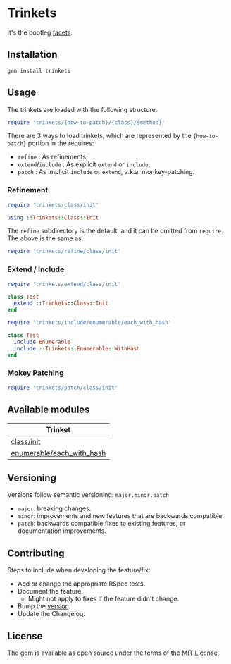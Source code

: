 # Trinkets

It's the bootleg [facets](https://github.com/rubyworks/facets?tab=readme-ov-file#ruby-facets).

## Installation

```
gem install trinkets
```

## Usage

The trinkets are loaded with the following structure:
```ruby
require 'trinkets/{how-to-patch}/{class}/{method}'
```

There are 3 ways to load trinkets, which are represented by the `{how-to-patch}` portion in the requires:
* `refine` : As refinements;
* `extend`/`include` : As explicit `extend` or `include`;
* `patch` : As implicit `include` or `extend`, a.k.a. monkey-patching.

### Refinement

```ruby
require 'trinkets/class/init'

using ::Trinkets::Class::Init
```

The `refine` subdirectory is the default, and it can be omitted from `require`. The above is the same as:

```ruby
require 'trinkets/refine/class/init'
```

### Extend / Include

```ruby
require 'trinkets/extend/class/init'

class Test
  extend ::Trinkets::Class::Init
end
```

```ruby
require 'trinkets/include/enumerable/each_with_hash'

class Test
  include Enumerable
  include ::Trinkets::Enumerable::WithHash
end
```

### Mokey Patching

```ruby
require 'trinkets/patch/class/init'
```

## Available modules

|Trinket|
|---|
|[class/init](doc/class/init.md)|
|[enumerable/each_with_hash](doc/enumerable/each_with_hash.md)|

## Versioning

Versions follow semantic versioning: `major.minor.patch`
* `major`: breaking changes.
* `minor`: improvements and new features that are backwards compatible.
* `patch`: backwards compatible fixes to existing features, or documentation improvements.

[//]: # (TODO: Development)

## Contributing

Steps to include when developing the feature/fix:
* Add or change the appropriate RSpec tests.
* Document the feature.
  * Might not apply to fixes if the feature didn't change.
* Bump the [version](lib/trinkets/version.rb).
* Update the Changelog.

[//]: # (TODO: Contributing)

## License

The gem is available as open source under the terms of the [MIT License](https://opensource.org/licenses/MIT).
